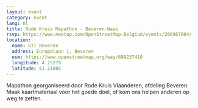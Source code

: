 ```yaml
---
layout: event
category: event
lang: nl
title: Rode Kruis Mapathon - Beveren-Waas
rsvp: https://www.meetup.com/OpenStreetMap-Belgium/events/266967804/
location:
  name: GTI Beveren
  address: Europalaan 1, Beveren
  osm: https://www.openstreetmap.org/way/689237418
  longitude: 4.25279
  latitude: 51.21805
---
```


Mapathon georganiseerd door Rode Kruis Vlaanderen, afdeling Beveren. Maak kaartmateriaal voor het goede doel, of kom ons helpen anderen op weg te zetten.
